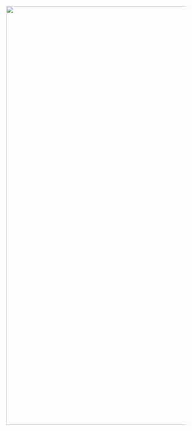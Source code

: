 <img src="img/AOUMI_LOGO_WITH_TEXT.png" style="
    height: 80em;
    max-height: 50vh;
    max-width: 50vw;
    object-fit: contain;
"/>
